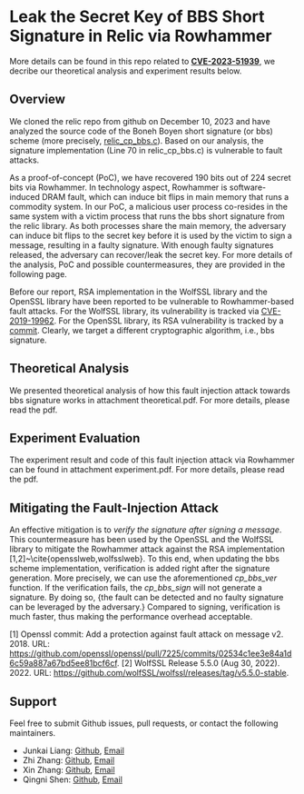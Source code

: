 # Leak the Secret Key of BBS Short Signature in Relic via Rowhammer
More details can be found in this repo related to [**CVE-2023-51939**](https://nvd.nist.gov/vuln/detail/CVE-2023-51939), we decribe our theoretical analysis and experiment results below.

## Overview
We cloned the relic repo from github on December 10, 2023 and have analyzed the source code of the Boneh Boyen short signature (or bbs) scheme (more precisely, [relic_cp_bbs.c](https://github.com/relic-toolkit/relic/blob/main/src/cp/relic_cp_bbs.c)). Based on our analysis, the signature implementation (Line 70 in relic_cp_bbs.c) is vulnerable to fault attacks.

As a proof-of-concept (PoC), we have recovered 190 bits out of 224 secret bits via Rowhammer. In technology aspect, Rowhammer is software-induced DRAM fault, which can induce bit flips in main memory that runs a commodity system. In our PoC, a malicious user process co-resides in the same system with a victim process that runs the bbs short signature from the relic library. As both processes share the main memory, the adversary can induce bit flips to the secret key before it is used by the victim to sign a message, resulting in a faulty signature. With enough faulty signatures released, the adversary can recover/leak the secret key. For more details of the analysis, PoC and possible countermeasures, they are provided in the following page.

Before our report, RSA implementation in the WolfSSL library and the OpenSSL library have been reported to be vulnerable to Rowhammer-based fault attacks. For the WolfSSL library, its vulnerability is tracked via [CVE-2019-19962](https://nvd.nist.gov/vuln/detail/CVE-2019-19962). For the OpenSSL library, its RSA vulnerability is tracked by a [commit]( https://github.com/openssl/openssl/pull/7225/commits/02534c1ee3e84a1d6c59a887a67bd5ee81bcf6cf).  Clearly, we target a different cryptographic algorithm, i.e., bbs signature. 

## Theoretical Analysis
We presented theoretical analysis of how this fault injection attack towards bbs signature works in attachment theoretical.pdf. For more details, please read the pdf.

## Experiment Evaluation
The experiment result and code of this fault injection attack via Rowhammer can be found in attachment experiment.pdf. For more details, please read the pdf.

## Mitigating the Fault-Injection Attack
An effective mitigation is to *verify the signature after signing a message*. This countermeasure has been used by the OpenSSL and the WolfSSL library to mitigate the Rowhammer attack against the RSA implementation \[1,2\]~\cite{opensslweb,wolfsslweb}. To this end, when updating the bbs scheme implementation, verification is added right after the signature generation. More precisely, we can use the aforementioned *cp_bbs_ver* function. If the verification fails, the *cp_bbs_sign* will not generate a signature. By doing so, {the fault can be detected and no faulty signature can be leveraged by the adversary.} Compared to signing, verification is much faster, thus making the performance overhead acceptable.

\[1\] Openssl commit: Add a protection against fault attack on message v2. 2018. URL: https://github.com/openssl/openssl/pull/7225/commits/02534c1ee3e84a1d6c59a887a67bd5ee81bcf6cf.
\[2\] WolfSSL Release 5.5.0 (Aug 30, 2022). 2022. URL: https://github.com/wolfSSL/wolfssl/releases/tag/v5.5.0-stable.
## Support
Feel free to submit Github issues, pull requests, or contact the following maintainers.

- Junkai Liang: [Github](https://github.com/liang-junkai), [Email](ljknjupku@gmail.com)
- Zhi Zhang: [Github](https://github.com/zhangzhics), [Email](zzhangphd@gmail.com)
- Xin Zhang: [Github](https://github.com/zhangxin00), [Email](zhangxin00@stu.pku.edu.cn)
- Qingni Shen: [Github](https://github.com/PKU-RoC), [Email](qingnishen@pku.edu.cn)
